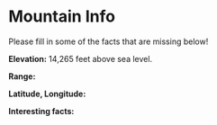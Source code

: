 # Mountain Info
Please fill in some of the facts that are missing below!

**Elevation:**
14,265 feet above sea level.

**Range:**

**Latitude, Longitude:**

**Interesting facts:**
